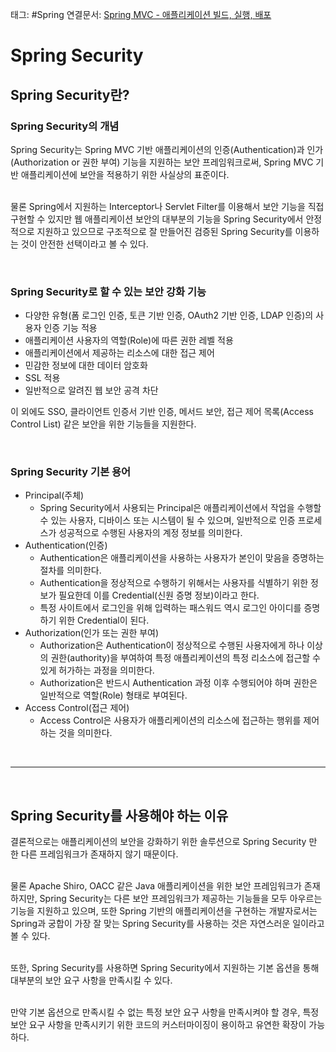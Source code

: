 태그: #Spring 
연결문서: [Spring MVC - 애플리케이션 빌드, 실행, 배포](Spring%20MVC%20-%20애플리케이션%20빌드,%20실행,%20배포.md)

# Spring Security
## Spring Security란?
### Spring Security의 개념
Spring Security는 Spring MVC 기반 애플리케이션의 인증(Authentication)과 인가(Authorization or 권한 부여) 기능을 지원하는 보안 프레임워크로써, Spring MVC 기반 애플리케이션에 보안을 적용하기 위한 사실상의 표준이다.  
<br>  

물론 Spring에서 지원하는 Interceptor나 Servlet Filter를 이용해서 보안 기능을 직접 구현할 수 있지만 웹 애플리케이션 보안의 대부분의 기능을 Spring Security에서 안정적으로 지원하고 있으므로 구조적으로 잘 만들어진 검증된 Spring Security를 이용하는 것이 안전한 선택이라고 볼 수 있다.

<br>

### Spring Security로 할 수 있는 보안 강화 기능
-   다양한 유형(폼 로그인 인증, 토큰 기반 인증, OAuth2 기반 인증, LDAP 인증)의 사용자 인증 기능 적용
-   애플리케이션 사용자의 역할(Role)에 따른 권한 레벨 적용
-   애플리케이션에서 제공하는 리소스에 대한 접근 제어
-   민감한 정보에 대한 데이터 암호화
-   SSL 적용
-   일반적으로 알려진 웹 보안 공격 차단

이 외에도 SSO, 클라이언트 인증서 기반 인증, 메서드 보안, 접근 제어 목록(Access Control List) 같은 보안을 위한 기능들을 지원한다.

<br>

### Spring Security 기본 용어
-   Principal(주체)
    -   Spring Security에서 사용되는 Principal은 애플리케이션에서 작업을 수행할 수 있는 사용자, 디바이스 또는 시스템이 될 수 있으며, 일반적으로 인증 프로세스가 성공적으로 수행된 사용자의 계정 정보를 의미한다.
-   Authentication(인증)
    -   Authentication은 애플리케이션을 사용하는 사용자가 본인이 맞음을 증명하는 절차를 의미한다.
    -   Authentication을 정상적으로 수행하기 위해서는 사용자를 식별하기 위한 정보가 필요한데 이를 Credential(신원 증명 정보)이라고 한다.
    -   특정 사이트에서 로그인을 위해 입력하는 패스워드 역시 로그인 아이디를 증명하기 위한 Credential이 된다.
-   Authorization(인가 또는 권한 부여)
    -   Authorization은 Authentication이 정상적으로 수행된 사용자에게 하나 이상의 권한(authority)을 부여하여 특정 애플리케이션의 특정 리소스에 접근할 수 있게 허가하는 과정을 의미한다.
    -   Authorization은 반드시 Authentication 과정 이후 수행되어야 하며 권한은 일반적으로 역할(Role) 형태로 부여된다.
-   Access Control(접근 제어)
    -   Access Control은 사용자가 애플리케이션의 리소스에 접근하는 행위를 제어하는 것을 의미한다.

<br>

---

<br>

## Spring Security를 사용해야 하는 이유
결론적으로는 애플리케이션의 보안을 강화하기 위한 솔루션으로 Spring Security 만 한 다른 프레임워크가 존재하지 않기 때문이다.  
<br>

물론 Apache Shiro, OACC 같은 Java 애플리케이션을 위한 보안 프레임워크가 존재하지만, Spring Security는 다른 보안 프레임워크가 제공하는 기능들을 모두 아우르는 기능을 지원하고 있으며, 또한 Spring 기반의 애플리케이션을 구현하는 개발자로서는 Spring과 궁합이 가장 잘 맞는 Spring Security를 사용하는 것은 자연스러운 일이라고 볼 수 있다.  
<br>

또한, Spring Security를 사용하면 Spring Security에서 지원하는 기본 옵션을 통해 대부분의 보안 요구 사항을 만족시킬 수 있다.  
<br>

만약 기본 옵션으로 만족시킬 수 없는 특정 보안 요구 사항을 만족시켜야 할 경우, 특정 보안 요구 사항을 만족시키기 위한 코드의 커스터마이징이 용이하고 유연한 확장이 가능하다.